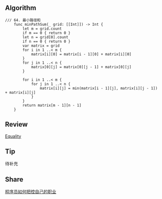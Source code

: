 
## Algorithm

```
/// 64. 最小路径和
    func minPathSum(_ grid: [[Int]]) -> Int {
        let m = grid.count
        if m == 0 { return 0 }
        let n = grid[0].count
        if n == 0 { return 0 }
        var matrix = grid
        for i in 1 ..< m {
            matrix[i][0] = matrix[i - 1][0] + matrix[i][0]
        }
        for j in 1 ..< n {
            matrix[0][j] = matrix[0][j - 1] + matrix[0][j]
        }
        
        for i in 1 ..< m {
            for j in 1 ..< n {
                matrix[i][j] = min(matrix[i - 1][j], matrix[i][j - 1]) + matrix[i][j]
            }
        }
        return matrix[m - 1][n - 1]
    }
```

## Review
[Equality](https://nshipster.com/equality/)


## Tip    
待补充

## Share
[程序员如何把控自己的职业](https://coolshell.cn/articles/20977.html)








